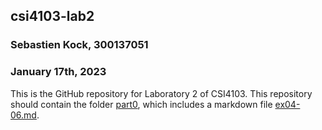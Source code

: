 ## csi4103-lab2
### Sebastien Kock, 300137051
### January 17th, 2023

This is the GitHub repository for Laboratory 2 of CSI4103. This repository should contain the folder [part0](https://github.com/skock056/csi4103-lab2/tree/main/part0), which includes a markdown file [ex04-06.md](https://github.com/skock056/csi4103-lab2/blob/main/part0/ex04-06.md).